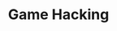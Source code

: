 ---
credit:
- Joseph Ravichandran
featured: false
location: Siebel CS 2405
recording: ''
slides: game_hacking.pdf
tags:
- rev
- pwn
- networking
- game hacking
time_close: ''
time_start: 2019-09-19T18:00:00.000000-05:00
title: Game Hacking
week_number: 3
---